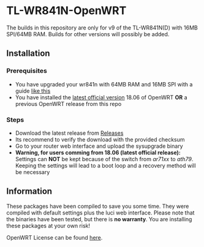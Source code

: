 # TL-WR841N-OpenWRT
The builds in this repository are only for v9 of the TL-WR841N(D) with 16MB SPI/64MB RAM. Builds for other versions will possibly be added.

## Installation
### Prerequisites
- You have upgraded your wr841n with 64MB RAM and 16MB SPI with a guide [like this](https://wiki.freifunk.net/TP-Link_WR841ND/Flash_und_RAM_erweitern_bis_v12)
- You have installed the [latest official version](https://openwrt.org/toh/tp-link/tl-wr841nd) 18.06 of OpenWRT **OR** a previous OpenWRT release from this repo
  
### Steps
- Download the latest release from [Releases](https://github.com/technikamateur/TP-Link-WR841N-OpenWRT/releases)
- Its recommend to verify the download with the provided checksum
- Go to your router web interface and upload the sysupgrade binary
- **Warning, for users comming from 18.06 (latest official release):** Settings can **NOT** be kept because of the switch from *ar71xx* to *ath79*. Keeping the settings will lead to a boot loop and a recovery method will be necessary

## Information
These packages have been compiled to save you some time. They were compiled with default settings plus the luci web interface. Please note that the binaries have been tested, but there is **no warranty**. You are installing these packages at your own risk!

OpenWRT License can be found [here](https://github.com/openwrt/openwrt/blob/main/COPYING).
